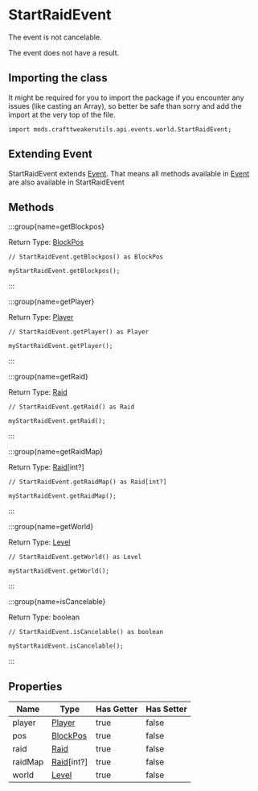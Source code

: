 # StartRaidEvent

The event is not cancelable.

The event does not have a result.

## Importing the class

It might be required for you to import the package if you encounter any issues (like casting an Array), so better be safe than sorry and add the import at the very top of the file.
```zenscript
import mods.crafttweakerutils.api.events.world.StartRaidEvent;
```


## Extending Event

StartRaidEvent extends [Event](/forge/api/event/Event). That means all methods available in [Event](/forge/api/event/Event) are also available in StartRaidEvent

## Methods

:::group{name=getBlockpos}

Return Type: [BlockPos](/vanilla/api/util/math/BlockPos)

```zenscript
// StartRaidEvent.getBlockpos() as BlockPos

myStartRaidEvent.getBlockpos();
```

:::

:::group{name=getPlayer}

Return Type: [Player](/mods/sixikutils/curios/player/Player)

```zenscript
// StartRaidEvent.getPlayer() as Player

myStartRaidEvent.getPlayer();
```

:::

:::group{name=getRaid}

Return Type: [Raid](/mods/sixikutils/utils/world/Raid)

```zenscript
// StartRaidEvent.getRaid() as Raid

myStartRaidEvent.getRaid();
```

:::

:::group{name=getRaidMap}

Return Type: [Raid](/mods/sixikutils/utils/world/Raid)[int?]

```zenscript
// StartRaidEvent.getRaidMap() as Raid[int?]

myStartRaidEvent.getRaidMap();
```

:::

:::group{name=getWorld}

Return Type: [Level](/mods/sixikutils/pmmo/server/world)

```zenscript
// StartRaidEvent.getWorld() as Level

myStartRaidEvent.getWorld();
```

:::

:::group{name=isCancelable}

Return Type: boolean

```zenscript
// StartRaidEvent.isCancelable() as boolean

myStartRaidEvent.isCancelable();
```

:::


## Properties

|  Name   |                      Type                       | Has Getter | Has Setter |
|---------|-------------------------------------------------|------------|------------|
| player  | [Player](/mods/sixikutils/curios/player/Player) | true       | false      |
| pos     | [BlockPos](/vanilla/api/util/math/BlockPos)     | true       | false      |
| raid    | [Raid](/mods/sixikutils/utils/world/Raid)       | true       | false      |
| raidMap | [Raid](/mods/sixikutils/utils/world/Raid)[int?] | true       | false      |
| world   | [Level](/mods/sixikutils/pmmo/server/world)     | true       | false      |


